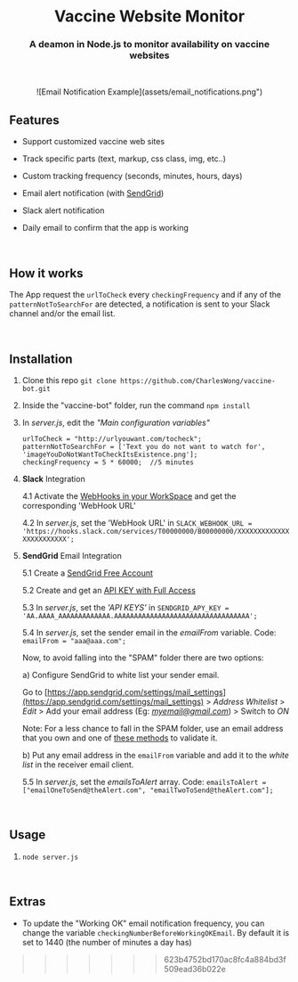 <h1 align="center"> Vaccine Website Monitor </h1>

<h3 align="center"> A deamon in Node.js to monitor availability on vaccine websites</h3>
<br /> 

<p align="center">
 ![Email Notification Example](assets/email_notifications.png")
</p>

## Features

*  Support customized vaccine web sites

*  Track specific parts (text, markup, css class, img, etc..)

*  Custom tracking frequency (seconds, minutes, hours, days)

*  Email alert notification (with [SendGrid](https://sendgrid.com/))
 
*  Slack alert notification 

*  Daily email to confirm that the app is working

<br /> 

## How it works

The App request the `urlToCheck` every `checkingFrequency` and if any of the `patternNotToSearchFor` are detected, a notification is sent to your Slack channel and/or the email list.

<br />

## Installation

1. Clone this repo `git clone https://github.com/CharlesWong/vaccine-bot.git`

2. Inside the "vaccine-bot" folder, run the command `npm install`

3. In *server.js*, edit the *"Main configuration variables"* 
    ```
    urlToCheck = "http://urlyouwant.com/tocheck";
    patternNotToSearchFor = ['Text you do not want to watch for', 'imageYouDoNotWantToCheckItsExistence.png'];
    checkingFrequency = 5 * 60000;  //5 minutes
    ```

4. **Slack** Integration

   4.1 Activate the [WebHooks in your WorkSpace](https://api.slack.com/incoming-webhooks) and get the corresponding 'WebHook URL'  
   
   4.2 In *server.js*, set the 'WebHook URL' in `SLACK_WEBHOOK_URL = 'https://hooks.slack.com/services/T00000000/B00000000/XXXXXXXXXXXXXXXXXXXXXXXX';`  

5. **SendGrid** Email Integration

    5.1 Create a [SendGrid Free Account](https://sendgrid.com/pricing/)
    
    5.2 Create and get an [API KEY with Full Access](https://app.sendgrid.com/settings/api_keys)
    
    5.3 In *server.js*, set the *'API KEYS'* in `SENDGRID_APY_KEY = 'AA.AAAA_AAAAAAAAAAAAA.AAAAAAAAAAAAAAAAAAAAAAAAAAAAAAAAAA';`
     
    5.4 In *server.js*, set the sender email in the *emailFrom* variable. Code: `emailFrom = "aaa@aaa.com";`
    
      Now, to avoid falling into the "SPAM" folder there are two options:

      a) Configure SendGrid to white list your sender email.
     
      Go to [https://app.sendgrid.com/settings/mail_settings](https://app.sendgrid.com/settings/mail_settings) > *Address Whitelist* > *Edit* > Add your email address (Eg: *myemail@gmail.com*) > Switch to *ON*
       
      Note: For a less chance to fall in the SPAM folder, use an email address that you own and one of [these methods](https://sendgrid.com/blog/email-authentication-explained/) to validate it.
     
      b) Put any email address in the `emailFrom` variable and add it to the *white list* in the receiver email client.
         
    5.5 In *server.js*, set the *emailsToAlert* array. Code: `emailsToAlert = ["emailOneToSend@theAlert.com", "emailTwoToSend@theAlert.com"];` 

<br /> 

## Usage

1. `node server.js`

<br /> 

## Extras

* To update the "Working OK" email notification frequency, you can change the variable `checkingNumberBeforeWorkingOKEmail`. By default it is set to 1440 (the number of minutes a day has)


>>>>>>> 623b4752bd170ac8fc4a884bd3f509ead36b022e
